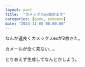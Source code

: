 ```yaml
---
layout: post
title:  "カメックスex始めます"
categories: [game, pokemon]
date: "2024-11-05 00:00:00"
---
```


なんか運良くカメックスexが2枚きた。

カメールが全く来ない...。

とりあえず生成してなんとかしよう。
